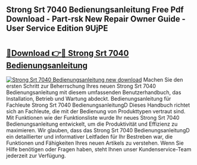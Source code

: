 ## Strong Srt 7040 Bedienungsanleitung Free Pdf Download - Part-rsk New Repair Owner Guide - User Service Edition 9UjPE

# <h2><a href="http://df4t92u.blite.top/?on=Strong+Srt+7040+Bedienungsanleitung">🔗Download 👉🔴 Strong Srt 7040 Bedienungsanleitung</a></h2>

[![Strong Srt 7040 Bedienungsanleitung new download](https://i.imgur.com/lujVjoI.png)](http://df4t92u.blite.top/?on=Strong+Srt+7040+Bedienungsanleitung)
Machen Sie den ersten Schritt zur Beherrschung Ihres neuen Strong Srt 7040 Bedienungsanleitung mit diesem umfassenden Benutzerhandbuch, das Installation, Betrieb und Wartung abdeckt. Bedienungsanleitung für Fachleute Strong Srt 7040 BedienungsanleitungD Dieses Handbuch richtet sich an Fachleute, die mit der Bedienung von Produkttypen vertraut sind. Mit Funktionen wie der Funktionsliste wurde Ihr neues Strong Srt 7040 Bedienungsanleitung entwickelt, um die Produktivität und Effizienz zu maximieren. Wir glauben, dass das Strong Srt 7040 BedienungsanleitungD ein detaillierter und informativer Leitfaden für Ihr Bestreben war, die Funktionen und Fähigkeiten Ihres neuen Artikels zu verstehen. Wenn Sie Hilfe benötigen oder Fragen haben, steht Ihnen unser Kundenservice-Team jederzeit zur Verfügung.
